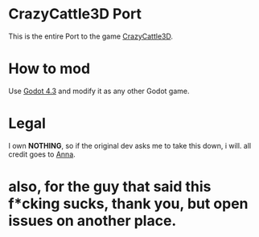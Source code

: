 # CrazyCattle3D Port
This is the entire Port to the game [CrazyCattle3D](https://4nn4t4t.itch.io/crazycattle3d).
# How to mod
Use [Godot 4.3](https://godotengine.org/download/archive/4.3-stable/) and modify it as any other Godot game.
# Legal
I own **NOTHING**, so if the original dev asks me to take this down, i will. all credit goes to [Anna](https://4nn4t4t.itch.io/).

# also, for the guy that said this f*cking sucks, thank you, but open issues on another place.
